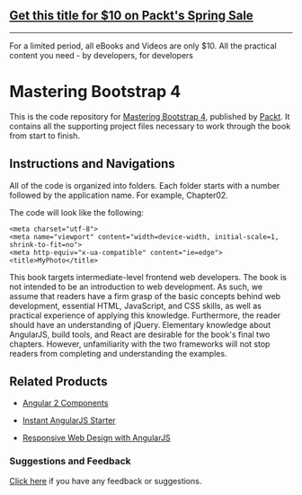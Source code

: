 ## [Get this title for $10 on Packt's Spring Sale](https://www.packt.com/B01967?utm_source=github&utm_medium=packt-github-repo&utm_campaign=spring_10_dollar_2022)
-----
For a limited period, all eBooks and Videos are only $10. All the practical content you need \- by developers, for developers

# Mastering Bootstrap 4
This is the code repository for [Mastering Bootstrap 4](https://www.packtpub.com/web-development/mastering-bootstrap-4?utm_source=github&utm_medium=repository&utm_campaign=9781783981120), published by [Packt](https://www.packtpub.com/). It contains all the supporting project files necessary to work through the book from start to finish.
## Instructions and Navigations
All of the code is organized into folders. Each folder starts with a number followed by the application name. For example, Chapter02.



The code will look like the following:
```
<meta charset="utf-8">
<meta name="viewport" content="width=device-width, initial-scale=1, shrink-to-fit=no">
<meta http-equiv="x-ua-compatible" content="ie=edge">
<title>MyPhoto</title>
```

This book targets intermediate-level frontend web developers. The book is not intended to
be an introduction to web development. As such, we assume that readers have a firm grasp
of the basic concepts behind web development, essential HTML, JavaScript, and CSS skills,
as well as practical experience of applying this knowledge. Furthermore, the reader should
have an understanding of jQuery. Elementary knowledge about AngularJS, build tools, and
React are desirable for the book's final two chapters. However, unfamiliarity with the two
frameworks will not stop readers from completing and understanding the examples.

## Related Products
* [Angular 2 Components](https://www.packtpub.com/web-development/angular-2-components?utm_source=github&utm_medium=repository&utm_campaign=9781785882340)

* [Instant AngularJS Starter](https://www.packtpub.com/web-development/instant-angularjs-starter-instant?utm_source=github&utm_medium=repository&utm_campaign=9781782166764)

* [Responsive Web Design with AngularJS](https://www.packtpub.com/web-development/responsive-web-design-angularjs?utm_source=github&utm_medium=repository&utm_campaign=9781784398422)
### Suggestions and Feedback
[Click here](https://docs.google.com/forms/d/e/1FAIpQLSe5qwunkGf6PUvzPirPDtuy1Du5Rlzew23UBp2S-P3wB-GcwQ/viewform) if you have any feedback or suggestions.
